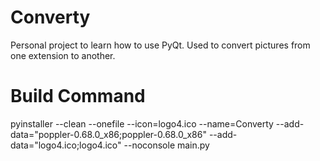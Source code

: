 # Converty
 Personal project to learn how to use PyQt. Used to convert pictures from one extension to another.
 
 # Build Command
 pyinstaller --clean --onefile --icon=logo4.ico  --name=Converty --add-data="poppler-0.68.0_x86;poppler-0.68.0_x86" --add-data="logo4.ico;logo4.ico" --noconsole main.py
